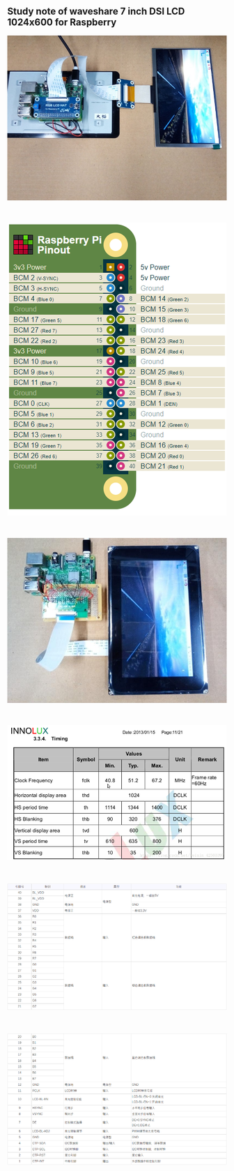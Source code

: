## Study note of waveshare 7 inch DSI LCD 1024x600 for Raspberry

![PIC](pic/demo1.jpg)<BR><BR><BR>

![PIC](pic/rasp_rgb888_pin.png)<BR><BR><BR>

![PIC](pic/demo2.jpg)<BR><BR><BR>

![PIC](pic/lcd_spec.png)<BR><BR><BR>  
![PIC](pic/spec1.png)<BR><BR><BR>  
![PIC](pic/spec2.png)<BR><BR><BR>  
